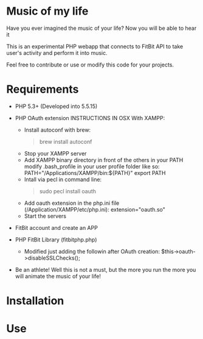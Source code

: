 Music of my life
==============
Have you ever imagined the music of your life? Now you will be able to hear it

This is an experimental PHP webapp that connects to FitBit API to take user's activity and perform it into music.

Feel free to contribute or use or modify this code for your projects.

Requirements
==============
- PHP 5.3+ (Developed into 5.5.15)

- PHP OAuth extension
    INSTRUCTIONS IN OSX With XAMPP:
    * Install autoconf with brew:
        > brew install autoconf
    * Stop your XAMPP server
    * Add XAMPP binary directory in front of the others in your PATH modify .bash_profile in your user profile folder like so:
        PATH="/Applications/XAMPP/bin:${PATH}"
        export PATH
    * Intall via pecl in command line: 
        > sudo pecl install oauth
    * Add oauth extension in the php.ini file (/Application/XAMPP/etc/php.ini):
        extension="oauth.so"
    * Start the servers

- FitBit account and create an APP

- PHP FitBit Library (fitbitphp.php)
    * Modified just adding the followin after OAuth creation:
        $this->oauth->disableSSLChecks();

- Be an athlete! Well this is not a must, but the more you run the more you will animate the music of your life!

Installation
==============



Use
==============


